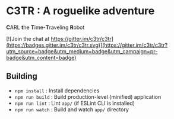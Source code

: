 # C3TR : A roguelike adventure

**C**ARL **t**he **T**ime-**T**raveling **R**obot

[![Join the chat at https://gitter.im/c3tr/c3tr](https://badges.gitter.im/c3tr/c3tr.svg)](https://gitter.im/c3tr/c3tr?utm_source=badge&utm_medium=badge&utm_campaign=pr-badge&utm_content=badge)

## Building

- `npm install` : Install dependencies
- `npm run build` : Build production-level (minified) application
- `npm run lint` : Lint `app/` (if ESLint CLI is installed)
- `npm run watch` : Build and watch `app/` directory
